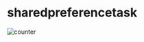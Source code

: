 # sharedpreferencetask

![counter](https://user-images.githubusercontent.com/115917238/205818429-f3c536e6-1e71-43db-bf78-5c2c05b40d84.PNG)
